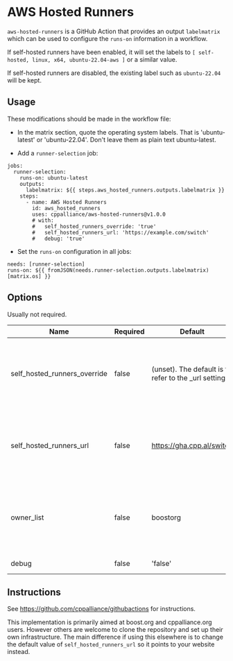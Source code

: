 
# AWS Hosted Runners

`aws-hosted-runners` is a GitHub Action that provides an output `labelmatrix` which can be used to configure the `runs-on` information in a workflow.

If self-hosted runners have been enabled, it will set the labels to `[ self-hosted, linux, x64, ubuntu-22.04-aws ]` or a similar value.  

If self-hosted runners are disabled, the existing label such as `ubuntu-22.04` will be kept.  

## Usage

These modifications should be made in the workflow file:  

- In the matrix section, quote the operating system labels. That is 'ubuntu-latest' or 'ubuntu-22.04'. Don't leave them as plain text ubuntu-latest.

- Add a `runner-selection` job:

```
jobs:
  runner-selection:
    runs-on: ubuntu-latest
    outputs:
      labelmatrix: ${{ steps.aws_hosted_runners.outputs.labelmatrix }}
    steps:
      - name: AWS Hosted Runners
        id: aws_hosted_runners
        uses: cppalliance/aws-hosted-runners@v1.0.0
        # with:
        #   self_hosted_runners_override: 'true'
        #   self_hosted_runners_url: 'https://example.com/switch'
        #   debug: 'true'
```

- Set the `runs-on` configuration in all jobs:

```
needs: [runner-selection]
runs-on: ${{ fromJSON(needs.runner-selection.outputs.labelmatrix)[matrix.os] }}
```

## Options

Usually not required.  

| Name          | Required | Default | Description                              |
| ------------- | -------- | ------- | ---------------------------------------- |
| self_hosted_runners_override | false  | (unset). The default is to refer to the _url setting. | If 'true', always use self-hosted runners. If 'false', never use self-hosted runners. |
| self_hosted_runners_url | false | https://gha.cpp.al/switch | Webpage which returns the directive if self-hosted runners ought to be used. |
| owner_list | false | boostorg | Space separated list of repository owners that will use self-hosted runners. | 
| debug | false | 'false' | Enable debugging |


## Instructions

See https://github.com/cppalliance/githubactions for instructions.  

This implementation is primarily aimed at boost.org and cppalliance.org users. However others are welcome to clone the repository and set up their own infrastructure. The main difference if using this elsewhere is to change the default value of `self_hosted_runners_url` so it points to your website instead.  
